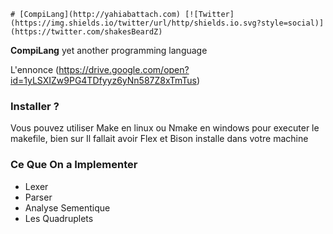     # [CompiLang](http://yahiabattach.com) [![Twitter](https://img.shields.io/twitter/url/http/shields.io.svg?style=social)](https://twitter.com/shakesBeardZ)

**CompiLang**  yet another programming language 

L'ennonce \(https://drive.google.com/open?id=1yLSXIZw9PG4TDfyyz6yNn587Z8xTmTus) 

### Installer ?

Vous pouvez utiliser Make en linux ou Nmake en windows pour executer le makefile, bien sur Il fallait avoir Flex et Bison  installe dans votre machine 

### Ce Que On a Implementer 

 -  Lexer
 -  Parser
 -  Analyse Sementique 
 -  Les Quadruplets  
